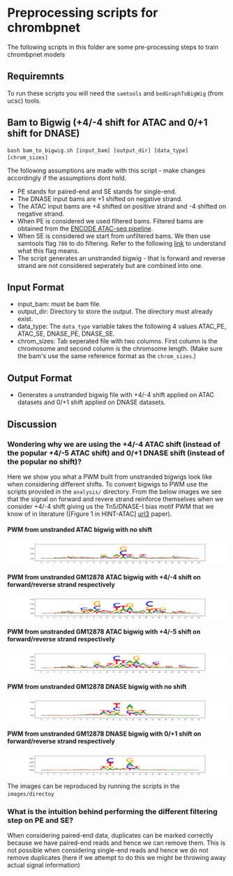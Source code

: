 # Preprocessing scripts for chrombpnet

The following scripts in this folder are some pre-processing steps to train chrombpnet models

## Requiremnts

To run these scripts you will need the `samtools` and `bedGraphToBigWig` (from ucsc) tools.

## Bam to Bigwig (+4/-4 shift for ATAC and 0/+1 shift for DNASE)

```
bash bam_to_bigwig.sh [input_bam] [output_dir] [data_type] [chrom_sizes]
```

The following assumptions are made with this script - make changes accordingly if the assumptions dont hold.

- PE stands for paired-end and SE stands for single-end.
- The DNASE input bams are +1 shifted on negative strand.
- The ATAC input bams are +4 shifted on positive strand and -4 shifted on negative strand.
- When PE is considered we used filtered bams. Filtered bams are obtained from the [ENCODE ATAC-seq pipeline][url1]. 
- When SE is considered we start from unfiltered bams. We then use samtools flag `780` to do filtering. Refer to the following [link][url2] to understand what this flag means.
- The script generates an unstranded bigwig - that is forward and reverse strand are not considered seperately but are combined into one.

## Input Format

- input_bam: must be bam file.
- output_dir: Directory to store the output. The directory must already exist.
- data_type: The `data_type` variable takes the following 4 values ATAC_PE, ATAC_SE, DNASE_PE, DNASE_SE.
- chrom_sizes: Tab seperated file with two columns. First column is the chromosome and second column is the chromsome length. (Make sure the bam's use the same reference format as the `chrom_sizes`.)

## Output Format

- Generates a unstranded bigwig file with +4/-4 shift applied on ATAC datasets and 0/+1 shift applied on DNASE datasets.

## Discussion

### Wondering why we are using the  +4/-4 ATAC shift (instead of the popular +4/-5 ATAC shift) and 0/+1 DNASE shift (instead of the popular no shift)? 

Here we show you what a PWM built from unstranded bigwigs look like when considering different shifts. To convert bigwigs to PWM use the scripts provided in the `analysis/` directory. From the below images we see that the signal on forward and revere strand reinforce themselves when we consider +4/-4 shift giving us the Tn5/DNASE-I bias motif PWM that we know of in literature ([Figure 1 in HINT-ATAC] [url3] paper).


#### PWM from unstranded ATAC bigwig with no shift

![Image](images/atac_no_shift.png)

#### PWM from  unstranded GM12878 ATAC bigwig with +4/-4 shift on forward/reverse strand respectively 

![Image](images/atac_44_shift.png)

#### PWM from unstranded GM12878 ATAC bigwig with +4/-5 shift on forward/reverse strand respectively

![Image](images/atac_45_shift.png)


#### PWM from unstranded GM12878 DNASE bigwig with no shift 

![Image](images/dnase_no_shift.png)


#### PWM from unstranded GM12878 DNASE bigwig with 0/+1 shift on forward/reverse strand respectively

![Image](images/dnase_01_shift.png)

The images can be reproduced by running the scripts in the `images/directoy`

### What is the intuition behind performing the different filtering step on PE and SE?

When considering paired-end data, duplicates can be marked correctly because we have paired-end reads and hence we can remove them. This is not possible when considering single-end reads and hence we do not remove duplicates (here if we attempt to do this we might be throwing away actual signal information)

[url1]: https://github.com/ENCODE-DCC/atac-seq-pipeline
[url2]: https://broadinstitute.github.io/picard/explain-flags.html
[url3]: https://genomebiology.biomedcentral.com/articles/10.1186/s13059-019-1642-2




